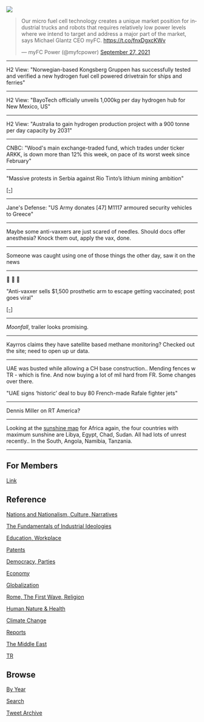 <img src="https://drive.google.com/uc?export=view&id=1B2wf9R7AMH1d7Vw6e2mucLbIQ5NSjir7"/>

<blockquote class="twitter-tweet"><p lang="en" dir="ltr">Our micro fuel cell technology creates a unique market position for industrial trucks and robots that requires relatively low power levels where we intend to target and address a major part of the market, says Michael Glantz CEO myFC. <a href="https://t.co/fnxDgxcKWv">https://t.co/fnxDgxcKWv</a></p>&mdash; myFC Power (@myfcpower) <a href="https://twitter.com/myfcpower/status/1442436886069452811?ref_src=twsrc%5Etfw">September 27, 2021</a></blockquote> <script async src="https://platform.twitter.com/widgets.js" charset="utf-8"></script>

---

H2 View: "Norwegian-based Kongsberg Gruppen has successfully tested
and verified a new hydrogen fuel cell powered drivetrain for ships and
ferries"

---

H2 View: "BayoTech officially unveils 1,000kg per day hydrogen hub for
New Mexico, US"

---

H2 View: "Australia to gain hydrogen production project with a 900
tonne per day capacity by 2031"

---

CNBC: "Wood's main exchange-traded fund, which trades under ticker
ARKK, is down more than 12% this week, on pace of its worst week since
February"

---

"Massive protests in Serbia against Rio Tinto’s lithium mining
ambition"

[[-]](https://balkangreenenergynews.com/massive-protests-in-serbia-against-rio-tintos-lithium-mining-ambition-pollution/)

---

Jane's Defense: "US Army donates [47] M1117 armoured security vehicles
to Greece"

---

Maybe some anti-vaxxers are just scared of needles. Should docs offer
anesthesia? Knock them out, apply the vax, done.

---

Someone was caught using one of those things the other day, saw it on
the news

---

🤣 🤣 🤣 

"Anti-vaxxer sells $1,500 prosthetic arm to escape getting vaccinated;
post goes viral"

[[-]](https://www.firstpost.com/world/anti-vaxxer-sells-1500-prosthetic-arm-to-escape-getting-vaccinated-post-goes-viral-10087731.html)

---

*Moonfall*, trailer looks promising.

---

Kayrros claims they have satellite based methane monitoring? Checked
out the site; need to open up ur data. 

---

UAE was busted while allowing a CH base construction.. Mending fences
w TR - which is fine. And now buying a lot of mil hard from FR. Some
changes over there.

"UAE signs ‘historic’ deal to buy 80 French-made Rafale fighter jets"

---

Dennis Miller on RT America? 

---

Looking at the [sunshine
map](https://pbs.twimg.com/media/FCtre5sWEAgFFp9?format=png&name=small)
for Africa again, the four countries with maximum sunshine are Libya,
Egypt, Chad, Sudan. All had lots of unrest recently.. In the South,
Angola, Namibia, Tanzania.

---

## For Members

[Link](https://thirdwave-members.herokuapp.com)

## Reference

[Nations and Nationalism, Culture, Narratives](/2013/02/nations-and-nationalism.md)

[The Fundamentals of Industrial Ideologies](/2011/04/fundamentals-of-industrial-ideologies.md)

[Education, Workplace](2017/09/education-workplace.md)

[Patents](/2018/09/patents.md)

[Democracy, Parties](/2016/11/democracy.md)

[Economy](/2018/05/economy.md)

[Globalization](/2018/09/globalization.md)

[Rome, The First Wave, Religion](/2017/12/rome.md)

[Human Nature & Health](/2020/07/human-nature.md)

[Climate Change](/2018/12/climate.md)

[Reports](/2019/05/reports.md)

[The Middle East](/2019/07/middleeast.md)

[TR](../tr)

## Browse

[By Year](years.md)

[Search](search.html)

[Tweet Archive](/tweets/README.md)


